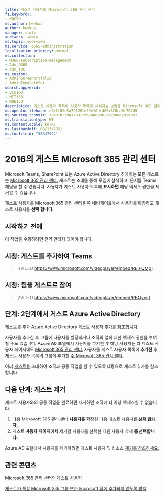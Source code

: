 ```yaml
---
title: 게스트 사용자의 Microsoft 365 관리 센터
f1.keywords:
- NOCSH
ms.author: kwekua
author: kwekua
manager: scotv
audience: Admin
ms.topic: overview
ms.service: o365-administration
localization_priority: Normal
ms.collection:
- M365-subscription-management
- Adm_O365
- Adm_TOC
ms.custom:
- AdminSurgePortfolio
- AdminTemplateSet
search.appverid:
- BCS160
- MET150
- MOE150
description: 게스트 사용자 목록이 사용자 목록에 채워지는 방법을 Microsoft 365 관리 센터.
ms.openlocfilehash: e5e1f09d5a791201e29e10af466c578ce0f767d5
ms.sourcegitcommit: 38a07b23d41763275628ab89e2e4e58ae2926997
ms.translationtype: MT
ms.contentlocale: ko-KR
ms.lasthandoff: 08/13/2021
ms.locfileid: "58347027"
---
```

# <a name="guest-users-in-microsoft-365-admin-center"></a>2016의 게스트 Microsoft 365 관리 센터

Microsoft Teams, SharePoint 또는 Azure Active Directory 추가하는 모든 게스트는 <a href="https://go.microsoft.com/fwlink/p/?linkid=2074830" target="_blank">Microsoft 365 관리 센터.</a>  게스트는 초대를 통해 모임에 참석하고, 문서를 Teams 채팅을 할 수 있습니다.
사용자가 게스트 사용자 목록에 **표시하면** 해당 액세스 권한을 제거할 수 있습니다.

게스트 사용자를 Microsoft 365 관리 센터 왼쪽 <a href="https://go.microsoft.com/fwlink/p/?linkid=2074830" target="_blank"></a>네비게이트에서 사용자를 확장하고 게스트 사용자를 **선택 합니다.**

## <a name="before-you-begin"></a>시작하기 전에

이 작업을 수행하려면 전역 관리자 되어야 합니다.

## <a name="watch-add-guests-to-teams"></a>시청: 게스트를 추가하여 Teams

> [!VIDEO https://www.microsoft.com/videoplayer/embed/RE1FQMp]

## <a name="watch-join-a-team-as-a-guest"></a>시청: 팀을 게스트로 참여

> [!VIDEO https://www.microsoft.com/videoplayer/embed/RE4tyys]

## <a name="steps-add-guests-in-azure-active-directory"></a>단계: 2단계에서 게스트 Azure Active Directory

게스트를 추가 Azure Active Directory 게스트 사용자 [추가를 참조합니다.](/azure/active-directory/b2b/b2b-quickstart-add-guest-users-portal)

사용자를 추가한 후 그룹에 사용자를 할당하거나 조직의 앱에 대한 액세스 권한을 부여할 수도 있습니다. Azure AD 포털에서 사용자를 추가한 후 해당 사용자는 의  게스트 사용자 페이지에도 <a href="https://go.microsoft.com/fwlink/p/?linkid=2074830" target="_blank">Microsoft 365 관리 센터.</a>
사용자를 게스트 사용자 목록에 **추가한** 후 게스트 [](../create-groups/manage-guest-access-in-groups.md#add-guests-to-a-microsoft-365-group-from-the-admin-center) 사용자 목록의 그룹에 추가할 <a href="https://go.microsoft.com/fwlink/p/?linkid=2074830" target="_blank">수 Microsoft 365 관리 센터.</a>

여러 [게스트를](/azure/active-directory/b2b/tutorial-bulk-invite) 초대하여 조직과 공동 작업을 할 수 있도록 대량으로 게스트 추가를 참조합니다.

## <a name="next-steps-remove-a-guest"></a>다음 단계: 게스트 제거

게스트 사용자와의 공동 작업을 완료하면 제거하면 조직에 더 이상 액세스할 수 없습니다.

1. 다음 Microsoft 365 관리 센터 **사용자를** 확장한 다음 게스트 사용자를 <a href="https://go.microsoft.com/fwlink/p/?linkid=2074830" target="_blank">**선택 합니다.**</a>
1. 게스트 **사용자 페이지에서** 제거할 사용자를 선택한 다음 사용자 삭제 **를 선택합니다.**

Azure AD 포털에서 사용자를 제거하려면 게스트 사용자 및 리소스 [제거를 참조하세요.](/azure/active-directory/b2b/b2b-quickstart-add-guest-users-portal#clean-up-resources)

## <a name="related-content"></a>관련 콘텐츠

[Microsoft 365 관리 센터의 게스트 사용자](about-guest-users.md)

[게스트가 특정 Microsoft 365 그룹 또는 Microsoft 팀에 추가되지 않도록 방지](../../solutions/per-group-guest-access.md)
